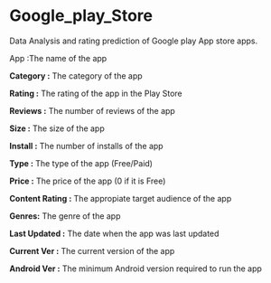 # Google_play_Store

Data Analysis and rating prediction of Google play App store apps.


App :The name of the app

**Category :** The category of the app

**Rating :** The rating of the app in the Play Store

**Reviews :** The number of reviews of the app

**Size :** The size of the app

**Install :** The number of installs of the app

**Type :** The type of the app (Free/Paid)

**Price :** The price of the app (0 if it is Free)

**Content Rating :** The appropiate target audience of the app

**Genres:** The genre of the app

**Last Updated :** The date when the app was last updated

**Current Ver :** The current version of the app

**Android Ver :** The minimum Android version required to run the app
